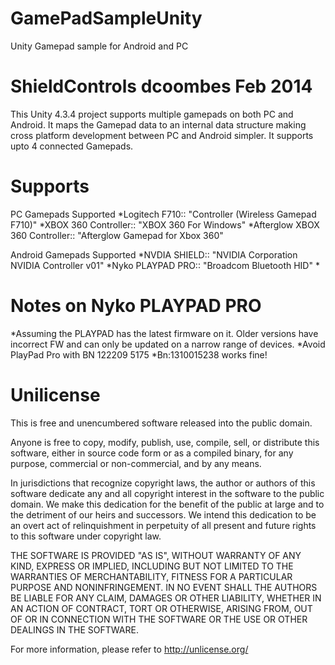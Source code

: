 GamePadSampleUnity
==================

Unity Gamepad sample for Android and PC

ShieldControls                                             dcoombes Feb 2014
==============
This Unity 4.3.4 project supports multiple gamepads on both PC and Android.
It maps the Gamepad data to an internal data structure making cross platform development between PC and Android simpler.
It supports upto 4 connected Gamepads.


Supports
========

PC Gamepads Supported
*Logitech F710:: "Controller (Wireless Gamepad F710)"
*XBOX 360 Controller:: "XBOX 360 For Windows"
*Afterglow XBOX 360 Controller:: "Afterglow Gamepad for Xbox 360"

Android Gamepads Supported
*NVDIA SHIELD:: "NVIDIA Corporation NVIDIA Controller v01"
*Nyko PLAYPAD PRO:: "Broadcom Bluetooth HID" *

Notes on Nyko PLAYPAD PRO
=========================
*Assuming the PLAYPAD has the latest firmware on it.  Older versions have incorrect FW and can only be updated on a narrow range of devices.
*Avoid PlayPad Pro with BN 122209 5175
*Bn:1310015238 works fine!


Unilicense
===========
This is free and unencumbered software released into the public domain.

Anyone is free to copy, modify, publish, use, compile, sell, or
distribute this software, either in source code form or as a compiled
binary, for any purpose, commercial or non-commercial, and by any
means.

In jurisdictions that recognize copyright laws, the author or authors
of this software dedicate any and all copyright interest in the
software to the public domain. We make this dedication for the benefit
of the public at large and to the detriment of our heirs and
successors. We intend this dedication to be an overt act of
relinquishment in perpetuity of all present and future rights to this
software under copyright law.

THE SOFTWARE IS PROVIDED "AS IS", WITHOUT WARRANTY OF ANY KIND,
EXPRESS OR IMPLIED, INCLUDING BUT NOT LIMITED TO THE WARRANTIES OF
MERCHANTABILITY, FITNESS FOR A PARTICULAR PURPOSE AND NONINFRINGEMENT.
IN NO EVENT SHALL THE AUTHORS BE LIABLE FOR ANY CLAIM, DAMAGES OR
OTHER LIABILITY, WHETHER IN AN ACTION OF CONTRACT, TORT OR OTHERWISE,
ARISING FROM, OUT OF OR IN CONNECTION WITH THE SOFTWARE OR THE USE OR
OTHER DEALINGS IN THE SOFTWARE.

For more information, please refer to <http://unlicense.org/>






